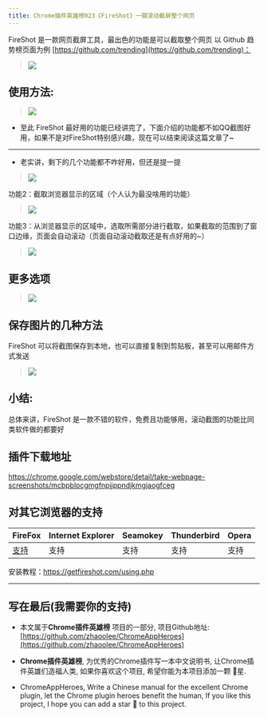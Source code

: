 ```yaml
---
title: Chrome插件英雄榜023《FireShot》一键滚动截屏整个网页
---
```

FireShot 是一款网页截屏工具，最出色的功能是可以截取整个网页
以 Github 趋势榜页面为例 [https://github.com/trending](https://github.com/trending)：
> ![](https://www.v2fy.com/asset/023_fireshot/d24fd009ec184a4a8a0366cbdad862b4.png)

## 使用方法:
> ![](https://www.v2fy.com/asset/023_fireshot/12db3d81864f4a05b26904474ac53761.gif)

- 至此 FireShot 最好用的功能已经讲完了，下面介绍的功能都不如QQ截图好用，如果不是对FireShot特别感兴趣，现在可以结束阅读这篇文章了~
---
- 老实讲，剩下的几个功能都不咋好用，但还是提一提

> ![](https://www.v2fy.com/asset/023_fireshot/07a43d2e29a644bba18d0dc80c10cbdc.png)


功能2：截取浏览器显示的区域（个人认为最没啥用的功能）
> ![](https://www.v2fy.com/asset/023_fireshot/c5968be6e99443028078411d6624d8e1.gif)

功能3：从浏览器显示的区域中，选取所需部分进行截取，如果截取的范围到了窗口边缘，页面会自动滚动（页面自动滚动截取还是有点好用的~）
> ![](https://www.v2fy.com/asset/023_fireshot/35728549e0074689a20c67d56af5af7c.gif)


## 更多选项

> ![](https://www.v2fy.com/asset/023_fireshot/f89c3e4375684c8b9c07ef5607bdb44f.png)

## 保存图片的几种方法
FireShot 可以将截图保存到本地，也可以直接复制到剪贴板，甚至可以用邮件方式发送
> ![](https://www.v2fy.com/asset/023_fireshot/e2fa5890f8d24a928372847ea628e86d.png)


## 小结:

总体来讲，FireShot 是一款不错的软件，免费且功能够用，滚动截图的功能比同类软件做的都要好

## 插件下载地址

https://chrome.google.com/webstore/detail/take-webpage-screenshots/mcbpblocgmgfnpjjppndjkmgjaogfceg

## 对其它浏览器的支持

| FireFox | Internet Explorer | Seamokey | Thunderbird | Opera |
| - | - | - | - | - |
| [支持](https://addons.mozilla.org/zh-CN/firefox/addon/fireshot/?src=search) | 支持 | 支持 | 支持 | 支持 |

安装教程：https://getfireshot.com/using.php

---

## 写在最后(我需要你的支持)
- 本文属于**Chrome插件英雄榜** 项目的一部分, 项目Github地址: [https://github.com/zhaoolee/ChromeAppHeroes](https://github.com/zhaoolee/ChromeAppHeroes)

- **Chrome插件英雄榜**, 为优秀的Chrome插件写一本中文说明书, 让Chrome插件英雄们造福人类, 如果你喜欢这个项目, 希望你能为本项目添加一颗 🌟星.

- ChromeAppHeroes, Write a Chinese manual for the excellent Chrome plugin, let the Chrome plugin heroes benefit the human, If you like this project, I hope you can add a star 🌟 to this project.




